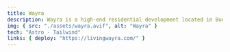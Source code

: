 ```yaml
---
title: Wayra
description: Wayra is a high-end residential development located in Buenos Aires. I developed the website from scratch, collaborating closely with a designer. I’m really proud of how it turned out, reflecting both the designer’s vision and my technical execution.
img: { src: "./assets/wayra.avif", alt: "Wayra" }
tech: "Astro - Tailwind"
links: { deploy: "https://livingwayra.com/" }
---
```

